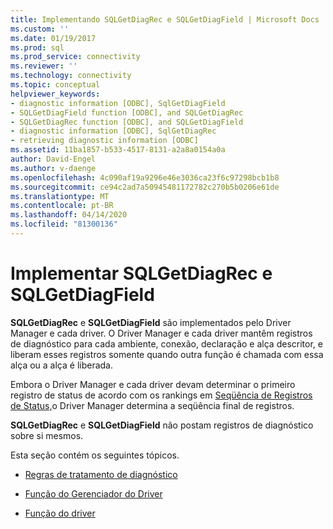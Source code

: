 ```yaml
---
title: Implementando SQLGetDiagRec e SQLGetDiagField | Microsoft Docs
ms.custom: ''
ms.date: 01/19/2017
ms.prod: sql
ms.prod_service: connectivity
ms.reviewer: ''
ms.technology: connectivity
ms.topic: conceptual
helpviewer_keywords:
- diagnostic information [ODBC], SqlGetDiagField
- SQLGetDiagField function [ODBC], and SQLGetDiagRec
- SQLGetDiagRec function [ODBC], and SQLGetDiagField
- diagnostic information [ODBC], SqlGetDiagRec
- retrieving diagnostic information [ODBC]
ms.assetid: 11ba1857-b533-4517-8131-a2a8a0154a0a
author: David-Engel
ms.author: v-daenge
ms.openlocfilehash: 4c090af19a9296e46e3036ca23f6c97298bcb1b8
ms.sourcegitcommit: ce94c2ad7a50945481172782c270b5b0206e61de
ms.translationtype: MT
ms.contentlocale: pt-BR
ms.lasthandoff: 04/14/2020
ms.locfileid: "81300136"
---
```

# <a name="implementing-sqlgetdiagrec-and-sqlgetdiagfield"></a>Implementar SQLGetDiagRec e SQLGetDiagField
**SQLGetDiagRec** e **SQLGetDiagField** são implementados pelo Driver Manager e cada driver. O Driver Manager e cada driver mantêm registros de diagnóstico para cada ambiente, conexão, declaração e alça descritor, e liberam esses registros somente quando outra função é chamada com essa alça ou a alça é liberada.  
  
 Embora o Driver Manager e cada driver devam determinar o primeiro registro de status de acordo com os rankings em [Seqüência de Registros de Status,](../../../odbc/reference/develop-app/sequence-of-status-records.md)o Driver Manager determina a seqüência final de registros.  
  
 **SQLGetDiagRec** e **SQLGetDiagField** não postam registros de diagnóstico sobre si mesmos.  
  
 Esta seção contém os seguintes tópicos.  
  
-   [Regras de tratamento de diagnóstico](../../../odbc/reference/develop-app/diagnostic-handling-rules.md)  
  
-   [Função do Gerenciador do Driver](../../../odbc/reference/develop-app/role-of-the-driver-manager.md)  
  
-   [Função do driver](../../../odbc/reference/develop-app/role-of-the-driver.md)

